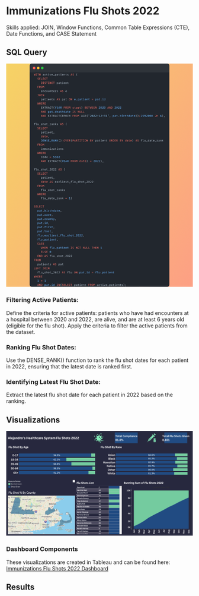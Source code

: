 # Immunizations Flu Shots 2022

Skills applied: JOIN, Window Functions, Common Table Expressions (CTE), Date Functions, and CASE Statement

## SQL Query
<img src = "Snap.png"></img>

### Filtering Active Patients:
Define the criteria for active patients: patients who have had encounters at a hospital between 2020 and 2022, are alive, and are at least 6 years old (eligible for the flu shot).
Apply the criteria to filter the active patients from the dataset.

### Ranking Flu Shot Dates:
Use the DENSE_RANK() function to rank the flu shot dates for each patient in 2022, ensuring that the latest date is ranked first.

### Identifying Latest Flu Shot Date:
Extract the latest flu shot date for each patient in 2022 based on the ranking.

## Visualizations
<img src = "Immunization Dashboard.png"></img>
### Dashboard Components
These visualizations are created in Tableau and can be found here: <a href = "https://public.tableau.com/app/profile/alejandro.de.la.cruz5286/viz/ImmunizationsFluShots2022_16969790052040/Dashboard1" target = "_blank">Immunizations Flu Shots 2022 Dashboard</a>

## Results

